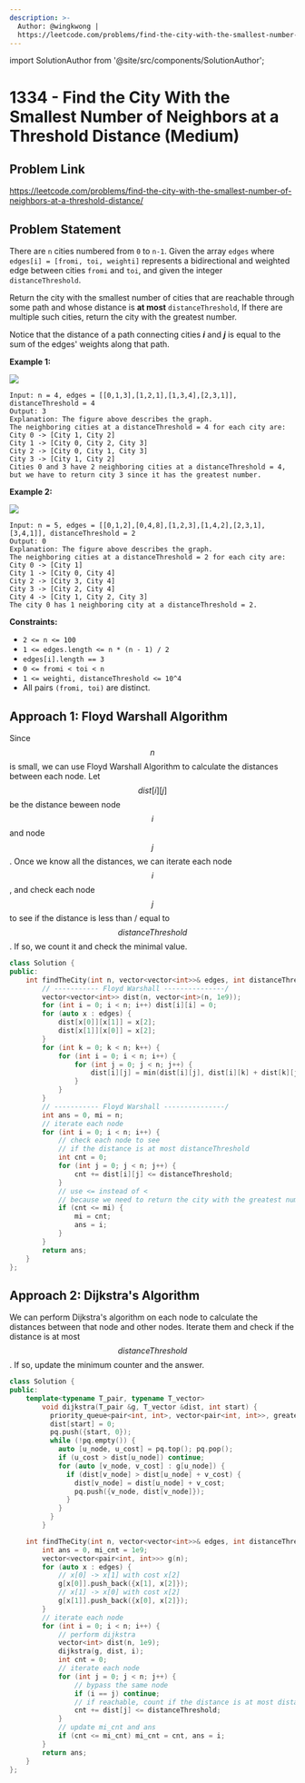 ```yaml
---
description: >-
  Author: @wingkwong |
  https://leetcode.com/problems/find-the-city-with-the-smallest-number-of-neighbors-at-a-threshold-distance/
---
```


import SolutionAuthor from '@site/src/components/SolutionAuthor';

# 1334 - Find the City With the Smallest Number of Neighbors at a Threshold Distance (Medium)

## Problem Link

https://leetcode.com/problems/find-the-city-with-the-smallest-number-of-neighbors-at-a-threshold-distance/

## Problem Statement

There are `n` cities numbered from `0` to `n-1`. Given the array `edges` where `edges[i] = [fromi, toi, weighti]` represents a bidirectional and weighted edge between cities `fromi` and `toi`, and given the integer `distanceThreshold`.

Return the city with the smallest number of cities that are reachable through some path and whose distance is **at most** `distanceThreshold`, If there are multiple such cities, return the city with the greatest number.

Notice that the distance of a path connecting cities _**i**_ and _**j**_ is equal to the sum of the edges' weights along that path.

**Example 1:**

![](https://assets.leetcode.com/uploads/2020/01/16/find\_the\_city\_01.png)

```
Input: n = 4, edges = [[0,1,3],[1,2,1],[1,3,4],[2,3,1]], distanceThreshold = 4
Output: 3
Explanation: The figure above describes the graph. 
The neighboring cities at a distanceThreshold = 4 for each city are:
City 0 -> [City 1, City 2] 
City 1 -> [City 0, City 2, City 3] 
City 2 -> [City 0, City 1, City 3] 
City 3 -> [City 1, City 2] 
Cities 0 and 3 have 2 neighboring cities at a distanceThreshold = 4, but we have to return city 3 since it has the greatest number.
```

**Example 2:**

![](https://assets.leetcode.com/uploads/2020/01/16/find\_the\_city\_02.png)

```
Input: n = 5, edges = [[0,1,2],[0,4,8],[1,2,3],[1,4,2],[2,3,1],[3,4,1]], distanceThreshold = 2
Output: 0
Explanation: The figure above describes the graph. 
The neighboring cities at a distanceThreshold = 2 for each city are:
City 0 -> [City 1] 
City 1 -> [City 0, City 4] 
City 2 -> [City 3, City 4] 
City 3 -> [City 2, City 4]
City 4 -> [City 1, City 2, City 3] 
The city 0 has 1 neighboring city at a distanceThreshold = 2. 
```

**Constraints:**

* `2 <= n <= 100`
* `1 <= edges.length <= n * (n - 1) / 2`
* `edges[i].length == 3`
* `0 <= fromi < toi < n`
* `1 <= weighti, distanceThreshold <= 10^4`
* All pairs `(fromi, toi)` are distinct.

## Approach 1: Floyd Warshall Algorithm

Since $$n$$ is small, we can use Floyd Warshall Algorithm to calculate the distances between each node. Let $$dist[i][j]$$ be the distance beween node $$i$$ and node $$j$$. Once we know all the distances, we can iterate each node $$i$$, and check each node $$j$$ to see if the distance is less than / equal to $$distanceThreshold$$. If so, we count it and check the minimal value.

<SolutionAuthor name="@wingkwong"/>

```cpp
class Solution {
public:
    int findTheCity(int n, vector<vector<int>>& edges, int distanceThreshold) {
        // ----------- Floyd Warshall ---------------/
        vector<vector<int>> dist(n, vector<int>(n, 1e9));
        for (int i = 0; i < n; i++) dist[i][i] = 0;
        for (auto x : edges) {
            dist[x[0]][x[1]] = x[2];
            dist[x[1]][x[0]] = x[2];
        }
        for (int k = 0; k < n; k++) {
            for (int i = 0; i < n; i++) {
                for (int j = 0; j < n; j++) {
                    dist[i][j] = min(dist[i][j], dist[i][k] + dist[k][j]);
                }
            }
        }
        // ----------- Floyd Warshall ---------------/
        int ans = 0, mi = n;
        // iterate each node
        for (int i = 0; i < n; i++) {
            // check each node to see 
            // if the distance is at most distanceThreshold
            int cnt = 0;
            for (int j = 0; j < n; j++) {
                cnt += dist[i][j] <= distanceThreshold;
            }
            // use <= instead of <  
            // because we need to return the city with the greatest number
            if (cnt <= mi) {
                mi = cnt;
                ans = i;
            }
        }
        return ans;
    }
};
```

## Approach 2: Dijkstra's Algorithm

We can perform Dijkstra's algorithm on each node to calculate the distances between that node and other nodes. Iterate them and check if the distance is at most $$distanceThreshold$$. If so, update the minimum counter and the answer.

<SolutionAuthor name="@wingkwong"/>

```cpp
class Solution {
public:
    template<typename T_pair, typename T_vector>
        void dijkstra(T_pair &g, T_vector &dist, int start) {
          priority_queue<pair<int, int>, vector<pair<int, int>>, greater<pair<int, int>>> pq;
          dist[start] = 0;
          pq.push({start, 0});
          while (!pq.empty()) {
            auto [u_node, u_cost] = pq.top(); pq.pop();
            if (u_cost > dist[u_node]) continue;
            for (auto [v_node, v_cost] : g[u_node]) {
              if (dist[v_node] > dist[u_node] + v_cost) {
                dist[v_node] = dist[u_node] + v_cost;
                pq.push({v_node, dist[v_node]});
              }
            }
          }
        }

    int findTheCity(int n, vector<vector<int>>& edges, int distanceThreshold) {
        int ans = 0, mi_cnt = 1e9;
        vector<vector<pair<int, int>>> g(n);
        for (auto x : edges) {
            // x[0] -> x[1] with cost x[2]
            g[x[0]].push_back({x[1], x[2]});
            // x[1] -> x[0] with cost x[2]
            g[x[1]].push_back({x[0], x[2]});
        }
        // iterate each node
        for (int i = 0; i < n; i++) {
            // perform dijkstra
            vector<int> dist(n, 1e9);
            dijkstra(g, dist, i);
            int cnt = 0;
            // iterate each node
            for (int j = 0; j < n; j++) {
                // bypass the same node
                if (i == j) continue;
                // if reachable, count if the distance is at most distanceThreshold
                cnt += dist[j] <= distanceThreshold;
            }
            // update mi_cnt and ans
            if (cnt <= mi_cnt) mi_cnt = cnt, ans = i;
        }
        return ans;
    }
};
```
